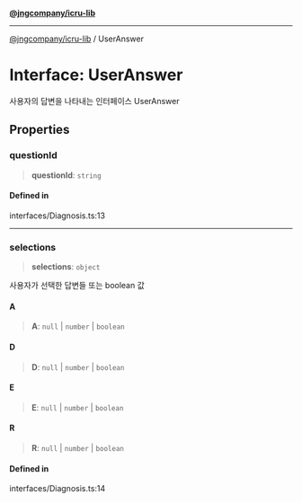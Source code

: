 [**@jngcompany/icru-lib**](../README.md)

***

[@jngcompany/icru-lib](../globals.md) / UserAnswer

# Interface: UserAnswer

사용자의 답변을 나타내는 인터페이스
 UserAnswer

## Properties

### questionId

> **questionId**: `string`

#### Defined in

interfaces/Diagnosis.ts:13

***

### selections

> **selections**: `object`

사용자가 선택한 답변들 또는 boolean 값

#### A

> **A**: `null` \| `number` \| `boolean`

#### D

> **D**: `null` \| `number` \| `boolean`

#### E

> **E**: `null` \| `number` \| `boolean`

#### R

> **R**: `null` \| `number` \| `boolean`

#### Defined in

interfaces/Diagnosis.ts:14
